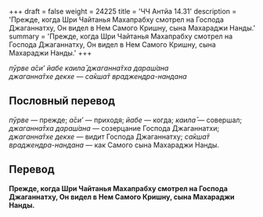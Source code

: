 +++
draft = false
weight = 24225
title = 'ЧЧ Антйа 14.31'
description = 'Прежде, когда Шри Чайтанья Махапрабху смотрел на Господа Джаганнатху, Он видел в Нем Самого Кришну, сына Махараджи Нанды.'
summary = 'Прежде, когда Шри Чайтанья Махапрабху смотрел на Господа Джаганнатху, Он видел в Нем Самого Кришну, сына Махараджи Нанды.'
+++

_пӯрве а̄си’ йабе каила̄ джаганна̄тха дараш́ана  
джаганна̄тхе декхе — са̄кша̄т враджендра-нандана_

## Пословный перевод

_пӯрве_ — прежде; _а̄си’_ — приходя; _йабе_ — когда; _каила̄_ — совершал; _джаганна̄тха_ _дараш́ана_ — созерцание Господа Джаганнатхи; _джаганна̄тхе_ _декхе_ — видит Господа Джаганнатху; _са̄кша̄т_ _враджендра_\-_нандана_ — как Самого сына Махараджи Нанды.

## Перевод

**Прежде, когда Шри Чайтанья Махапрабху смотрел на Господа Джаганнатху, Он видел в Нем Самого Кришну, сына Махараджи Нанды.**

